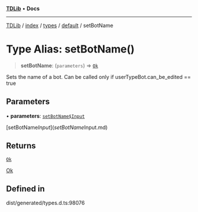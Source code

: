 [**TDLib**](../../../../../../README.md) • **Docs**

***

[TDLib](../../../../../../modules.md) / [index](../../../../../README.md) / [types](../../../README.md) / [default](../README.md) / setBotName

# Type Alias: setBotName()

> **setBotName**: (`parameters`) => [`Ok`](Ok-1.md)

Sets the name of a bot. Can be called only if userTypeBot.can_be_edited == true

## Parameters

• **parameters**: [`setBotName$Input`](setBotName$Input.md)

[setBotName$Input](setBotName$Input.md)

## Returns

[`Ok`](Ok-1.md)

[Ok](Ok-1.md)

## Defined in

dist/generated/types.d.ts:98076
